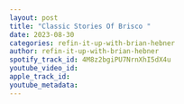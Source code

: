 ```yaml
---
layout: post
title: "Classic Stories Of Brisco "
date: 2023-08-30
categories: refin-it-up-with-brian-hebner
author: refin-it-up-with-brian-hebner
spotify_track_id: 4M8z2bgiPU7NrnXhI5dX4u
youtube_video_id: 
apple_track_id: 
youtube_metadata: 
---
```

